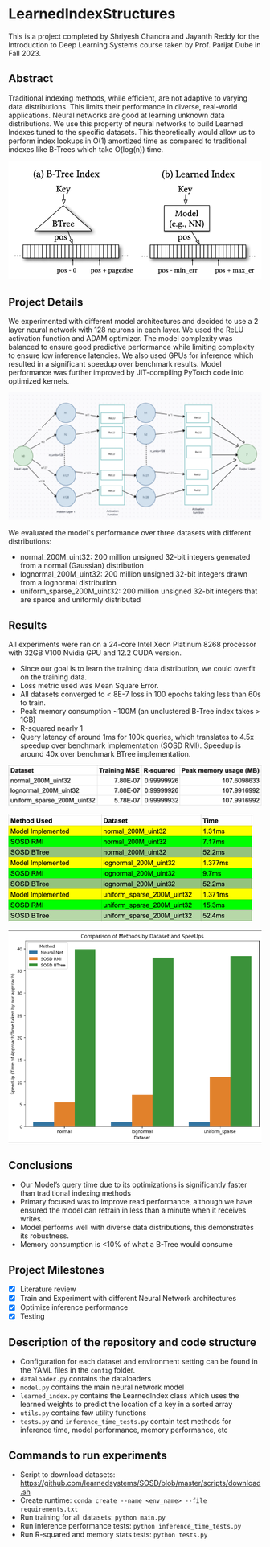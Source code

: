 # LearnedIndexStructures

This is a project completed by Shriyesh Chandra and Jayanth Reddy for the Introduction to Deep Learning Systems course taken by Prof. Parijat Dube in Fall 2023.

## Abstract
Traditional indexing methods, while efficient, are not adaptive to varying data distributions. This limits their
performance in diverse, real-world applications. Neural networks are good at learning unknown data distributions.
We use this property of neural networks to build Learned Indexes tuned to the specific datasets. 
This theoretically would allow us to perform index lookups in O(1) amortized time as compared to traditional indexes
like B-Trees which take O(log(n)) time. 

![](https://github.com/jayanthreddy1997/LearnedIndexStructures/blob/main/static/learned_index.png)

## Project Details
We experimented with different model architectures and decided to use a 2 layer neural network with 128 neurons
in each layer. We used the ReLU activation function and ADAM optimizer. The model complexity was balanced to ensure
good predictive performance while limiting complexity to ensure low inference latencies. We also used GPUs for inference
which resulted in a significant speedup over benchmark results. 
Model performance was further improved by JIT-compiling PyTorch code into optimized kernels.

![Neural network architecture](https://github.com/jayanthreddy1997/LearnedIndexStructures/blob/main/static/model_architecture.png)

We evaluated the model's performance over three datasets with different distributions:
- normal_200M_uint32: 200 million unsigned 32-bit integers generated from a normal (Gaussian) distribution
- lognormal_200M_uint32: 200 million unsigned 32-bit integers drawn from a lognormal distribution
- uniform_sparse_200M_uint32: 200 million unsigned 32-bit integers that are sparce and uniformly distributed


## Results
All experiments were ran on a 24-core Intel Xeon Platinum 8268 processor with 32GB V100 Nvidia GPU and 12.2 CUDA version.  
- Since our goal is to learn the training data distribution, we could overfit on the training data. 
- Loss metric used was Mean Square Error.
- All datasets converged to < 8E-7 loss in 100 epochs taking less than 60s to train.
- Peak memory consumption ~100M (an unclustered B-Tree index takes > 1GB)
- R-squared nearly 1
- Query latency of around 1ms for 100k queries, which translates to 4.5x speedup over benchmark implementation (SOSD RMI). 
Speedup is around 40x over benchmark BTree implementation.

![Model performance](https://github.com/jayanthreddy1997/LearnedIndexStructures/blob/main/static/model_perf.png)

![Query Times](https://github.com/jayanthreddy1997/LearnedIndexStructures/blob/main/static/query_perf.png)

![Speedups](https://github.com/jayanthreddy1997/LearnedIndexStructures/blob/main/static/speedups.png)

## Conclusions
- Our Model’s query time due to its optimizations is significantly faster than traditional indexing methods 
- Primary focused was to improve read performance, although we have ensured the model can retrain in less than a minute when it receives writes.
- Model performs well with diverse data distributions, this demonstrates its robustness.
- Memory consumption is <10% of what a B-Tree would consume


## Project Milestones
- [x] Literature review
- [x] Train and Experiment with different Neural Network architectures
- [x] Optimize inference performance
- [x] Testing

## Description of the repository and code structure
- Configuration for each dataset and environment setting can be found in the YAML files in the `config` folder.  
- `dataloader.py` contains the dataloaders  
- `model.py` contains the main neural network model  
- `learned_index.py` contains the LearnedIndex class which uses the learned weights to predict the location of a key in a sorted array  
- `utils.py` contains few utility functions
- `tests.py` and `inference_time_tests.py` contain test methods for inference time, model performance, memory performance, etc


## Commands to run experiments
- Script to download datasets: https://github.com/learnedsystems/SOSD/blob/master/scripts/download.sh
- Create runtime: `conda create --name <env_name> --file requirements.txt`
- Run training for all datasets: `python main.py`
- Run inference performance tests: `python inference_time_tests.py`
- Run R-squared and memory stats tests: `python tests.py`


